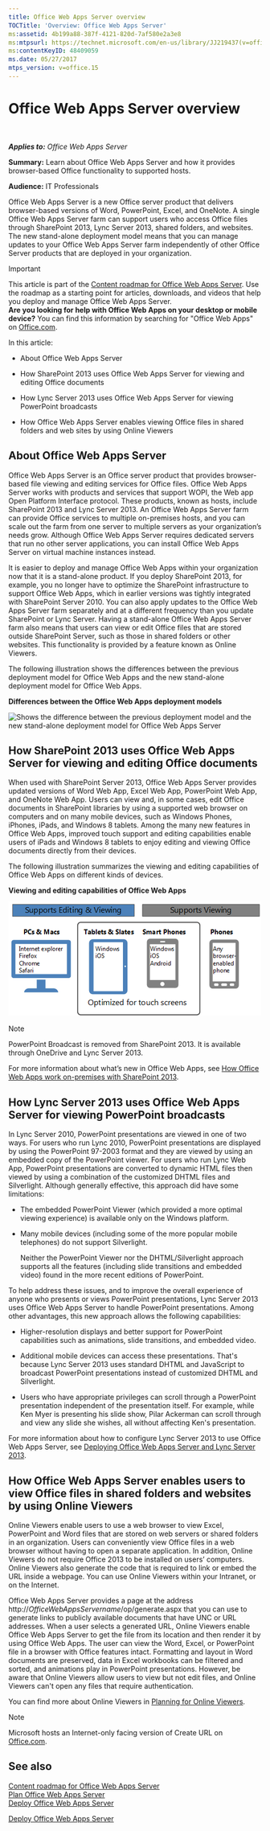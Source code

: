 ```yaml
---
title: Office Web Apps Server overview
TOCTitle: 'Overview: Office Web Apps Server'
ms:assetid: 4b199a88-387f-4121-820d-7af580e2a3e8
ms:mtpsurl: https://technet.microsoft.com/en-us/library/JJ219437(v=office.15)
ms:contentKeyID: 48409059
ms.date: 05/27/2017
mtps_version: v=office.15
---
```


# Office Web Apps Server overview

 

_**Applies to:** Office Web Apps Server_


**Summary:** Learn about Office Web Apps Server and how it provides browser-based Office functionality to supported hosts.

**Audience:** IT Professionals

Office Web Apps Server is a new Office server product that delivers browser-based versions of Word, PowerPoint, Excel, and OneNote. A single Office Web Apps Server farm can support users who access Office files through SharePoint 2013, Lync Server 2013, shared folders, and websites. The new stand-alone deployment model means that you can manage updates to your Office Web Apps Server farm independently of other Office Server products that are deployed in your organization.


> [!IMPORTANT]
> This article is part of the <A href="content-roadmap-for-office-web-apps-server.md">Content roadmap for Office Web Apps Server</A>. Use the roadmap as a starting point for articles, downloads, and videos that help you deploy and manage Office Web Apps Server.<BR><STRONG>Are you looking for help with Office Web Apps on your desktop or mobile device?</STRONG> You can find this information by searching for "Office Web Apps" on <A href="https://go.microsoft.com/fwlink/p/?linkid=324961">Office.com</A>.



In this article:

  - About Office Web Apps Server

  - How SharePoint 2013 uses Office Web Apps Server for viewing and editing Office documents

  - How Lync Server 2013 uses Office Web Apps Server for viewing PowerPoint broadcasts

  - How Office Web Apps Server enables viewing Office files in shared folders and web sites by using Online Viewers

## About Office Web Apps Server

Office Web Apps Server is an Office server product that provides browser-based file viewing and editing services for Office files. Office Web Apps Server works with products and services that support WOPI, the Web app Open Platform Interface protocol. These products, known as hosts, include SharePoint 2013 and Lync Server 2013. An Office Web Apps Server farm can provide Office services to multiple on-premises hosts, and you can scale out the farm from one server to multiple servers as your organization’s needs grow. Although Office Web Apps Server requires dedicated servers that run no other server applications, you can install Office Web Apps Server on virtual machine instances instead.

It is easier to deploy and manage Office Web Apps within your organization now that it is a stand-alone product. If you deploy SharePoint 2013, for example, you no longer have to optimize the SharePoint infrastructure to support Office Web Apps, which in earlier versions was tightly integrated with SharePoint Server 2010. You can also apply updates to the Office Web Apps Server farm separately and at a different frequency than you update SharePoint or Lync Server. Having a stand-alone Office Web Apps Server farm also means that users can view or edit Office files that are stored outside SharePoint Server, such as those in shared folders or other websites. This functionality is provided by a feature known as Online Viewers.

The following illustration shows the differences between the previous deployment model for Office Web Apps and the new stand-alone deployment model for Office Web Apps.

**Differences between the Office Web Apps deployment models**

![Shows the difference between the previous deployment model and the new stand-alone deployment model for Office Web Apps Server](images/JJ219437.f16dd9d1-c9b7-4c8b-a8de-f1f82c0ee1e2(Office.15).gif "Shows the difference between the previous deployment model and the new stand-alone deployment model for Office Web Apps Server")

## How SharePoint 2013 uses Office Web Apps Server for viewing and editing Office documents

When used with SharePoint Server 2013, Office Web Apps Server provides updated versions of Word Web App, Excel Web App, PowerPoint Web App, and OneNote Web App. Users can view and, in some cases, edit Office documents in SharePoint libraries by using a supported web browser on computers and on many mobile devices, such as Windows Phones, iPhones, iPads, and Windows 8 tablets. Among the many new features in Office Web Apps, improved touch support and editing capabilities enable users of iPads and Windows 8 tablets to enjoy editing and viewing Office documents directly from their devices.

The following illustration summarizes the viewing and editing capabilities of Office Web Apps on different kinds of devices.

**Viewing and editing capabilities of Office Web Apps**

![A graphic that summarizes the viewing and editing capabilities of Office Web Apps on different kinds of devices. It highlights those that are optimized for touch screens.](images/Ff431685.8bf76669-f511-4e02-8ed3-d658e9e746f0(Office.15).gif "A graphic that summarizes the viewing and editing capabilities of Office Web Apps on different kinds of devices. It highlights those that are optimized for touch screens.")


> [!NOTE]
> PowerPoint Broadcast is removed from SharePoint 2013. It is available through OneDrive and Lync Server 2013.



For more information about what’s new in Office Web Apps, see [How Office Web Apps work on-premises with SharePoint 2013](how-office-web-apps-work-on-premises-with-sharepoint-2013.md).

## How Lync Server 2013 uses Office Web Apps Server for viewing PowerPoint broadcasts

In Lync Server 2010, PowerPoint presentations are viewed in one of two ways. For users who run Lync 2010, PowerPoint presentations are displayed by using the PowerPoint 97-2003 format and they are viewed by using an embedded copy of the PowerPoint viewer. For users who run Lync Web App, PowerPoint presentations are converted to dynamic HTML files then viewed by using a combination of the customized DHTML files and Silverlight. Although generally effective, this approach did have some limitations:

  - The embedded PowerPoint Viewer (which provided a more optimal viewing experience) is available only on the Windows platform.

  - Many mobile devices (including some of the more popular mobile telephones) do not support Silverlight.
    
    Neither the PowerPoint Viewer nor the DHTML/Silverlight approach supports all the features (including slide transitions and embedded video) found in the more recent editions of PowerPoint.

To help address these issues, and to improve the overall experience of anyone who presents or views PowerPoint presentations, Lync Server 2013 uses Office Web Apps Server to handle PowerPoint presentations. Among other advantages, this new approach allows the following capabilities:

  - Higher-resolution displays and better support for PowerPoint capabilities such as animations, slide transitions, and embedded video.

  - Additional mobile devices can access these presentations. That's because Lync Server 2013 uses standard DHTML and JavaScript to broadcast PowerPoint presentations instead of customized DHTML and Silverlight.

  - Users who have appropriate privileges can scroll through a PowerPoint presentation independent of the presentation itself. For example, while Ken Myer is presenting his slide show, Pilar Ackerman can scroll through and view any slide she wishes, all without affecting Ken's presentation.

For more information about how to configure Lync Server 2013 to use Office Web Apps Server, see [Deploying Office Web Apps Server and Lync Server 2013](/previous-versions/office/lync-server-2013/lync-server-2013-enabling-office-web-apps-server-and-lync-server-2013).

## How Office Web Apps Server enables users to view Office files in shared folders and websites by using Online Viewers

Online Viewers enable users to use a web browser to view Excel, PowerPoint and Word files that are stored on web servers or shared folders in an organization. Users can conveniently view Office files in a web browser without having to open a separate application. In addition, Online Viewers do not require Office 2013 to be installed on users’ computers. Online Viewers also generate the code that is required to link or embed the URL inside a webpage. You can use Online Viewers within your Intranet, or on the Internet.

Office Web Apps Server provides a page at the address http://*OfficeWebAppsServername*/op/generate.aspx that you can use to generate links to publicly available documents that have UNC or URL addresses. When a user selects a generated URL, Online Viewers enable Office Web Apps Server to get the file from its location and then render it by using Office Web Apps. The user can view the Word, Excel, or PowerPoint file in a browser with Office features intact. Formatting and layout in Word documents are preserved, data in Excel workbooks can be filtered and sorted, and animations play in PowerPoint presentations. However, be aware that Online Viewers allow users to view but not edit files, and Online Viewers can't open any files that require authentication.

You can find more about Online Viewers in [Planning for Online Viewers](plan-office-web-apps-server.md).


> [!NOTE]
> Microsoft hosts an Internet-only facing version of Create URL on <A href="https://go.microsoft.com/fwlink/?linkid=256548%26clcid=0x409">Office.com</A>.



## See also


[Content roadmap for Office Web Apps Server](content-roadmap-for-office-web-apps-server.md)  
[Plan Office Web Apps Server](plan-office-web-apps-server.md)  
[Deploy Office Web Apps Server](deploy-office-web-apps-server.md)  
  

[Deploy Office Web Apps Server](deploy-office-web-apps-server.md)
